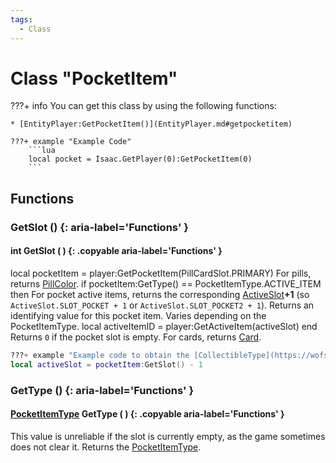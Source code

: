 ```yaml
---
tags:
  - Class
---
```

# Class "PocketItem"

???+ info
    You can get this class by using the following functions:

    * [EntityPlayer:GetPocketItem()](EntityPlayer.md#getpocketitem)

    ???+ example "Example Code"
        ```lua
        local pocket = Isaac.GetPlayer(0):GetPocketItem(0)
        ```
## Functions

### GetSlot () {: aria-label='Functions' }
#### int GetSlot ( ) {: .copyable aria-label='Functions' }
local pocketItem = player:GetPocketItem(PillCardSlot.PRIMARY)
For pills, returns [PillColor](https://wofsauge.github.io/IsaacDocs/rep/enums/PillColor.html).
if pocketItem:GetType() == PocketItemType.ACTIVE_ITEM then
For pocket active items, returns the corresponding [ActiveSlot](https://wofsauge.github.io/IsaacDocs/rep/enums/ActiveSlot.html)**+1** (so `ActiveSlot.SLOT_POCKET + 1` or `ActiveSlot.SLOT_POCKET2 + 1`).
Returns an identifying value for this pocket item. Varies depending on the PocketItemType.
local activeItemID = player:GetActiveItem(activeSlot)
end
Returns `0` if the pocket slot is empty.
For cards, returns [Card](https://wofsauge.github.io/IsaacDocs/rep/enums/Card.html).
```lua
???+ example "Example code to obtain the [CollectibleType](https://wofsauge.github.io/IsaacDocs/rep/enums/CollectibleType.html) of the pocket active item in a given pocket slot:"
local activeSlot = pocketItem:GetSlot() - 1
```

### GetType () {: aria-label='Functions' }
#### [PocketItemType](enums/PocketItemType.md) GetType ( ) {: .copyable aria-label='Functions' }
This value is unreliable if the slot is currently empty, as the game sometimes does not clear it.
Returns the [PocketItemType](enums/PocketItemType.md).
